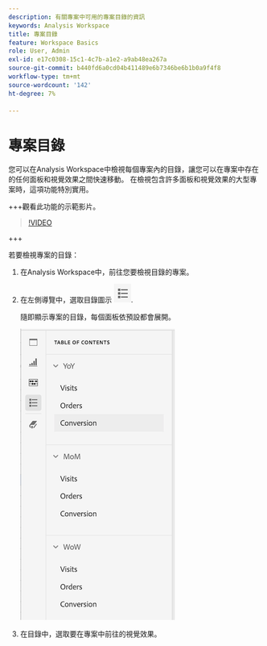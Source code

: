 ```yaml
---
description: 有關專案中可用的專案目錄的資訊
keywords: Analysis Workspace
title: 專案目錄
feature: Workspace Basics
role: User, Admin
exl-id: e17c0308-15c1-4c7b-a1e2-a9ab48ea267a
source-git-commit: b440fd6a0cd04b411489e6b7346be6b1b0a9f4f8
workflow-type: tm+mt
source-wordcount: '142'
ht-degree: 7%

---
```


# 專案目錄

您可以在Analysis Workspace中檢視每個專案內的目錄，讓您可以在專案中存在的任何面板和視覺效果之間快速移動。 在檢視包含許多面板和視覺效果的大型專案時，這項功能特別實用。

+++觀看此功能的示範影片。

>[!VIDEO](https://video.tv.adobe.com/v/26990/?learn=on)

+++

若要檢視專案的目錄：

1. 在Analysis Workspace中，前往您要檢視目錄的專案。

1. 在左側導覽中，選取目錄圖示 ![目錄圖示](assets/toc-icon.png).

   隨即顯示專案的目錄，每個面板依預設都會展開。

   ![展開的專案目錄](assets/project-toc-expanded.png)

1. 在目錄中，選取要在專案中前往的視覺效果。
